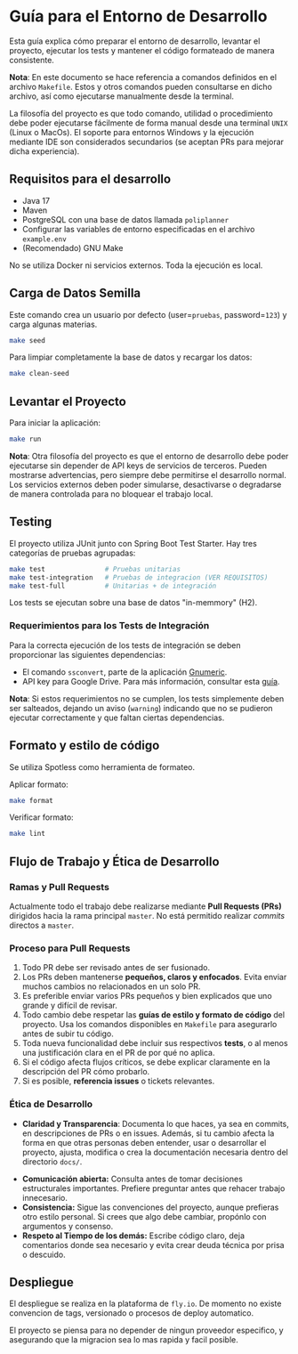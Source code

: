 # Guía para el Entorno de Desarrollo

Esta guía explica cómo preparar el entorno de desarrollo, levantar el proyecto, ejecutar los
tests y mantener el código formateado de manera consistente.

**Nota**:
En este documento se hace referencia a comandos definidos en el archivo `Makefile`.
Estos y otros comandos pueden consultarse en dicho archivo, así como ejecutarse manualmente
desde la terminal.

La filosofía del proyecto es que todo comando, utilidad o procedimiento debe poder ejecutarse
fácilmente de forma manual desde una terminal `UNIX` (Linux o MacOs).
El soporte para entornos Windows y la ejecución mediante IDE son considerados secundarios (se
aceptan PRs para mejorar dicha experiencia).

## Requisitos para el desarrollo

- Java 17
- Maven
- PostgreSQL con una base de datos llamada `poliplanner`
- Configurar las variables de entorno especificadas en el archivo `example.env`
- (Recomendado) GNU Make

No se utiliza Docker ni servicios externos.
Toda la ejecución es local.

## Carga de Datos Semilla

Este comando crea un usuario por defecto (user=`pruebas`, password=`123`) y carga algunas
materias.

```bash
make seed
```

Para limpiar completamente la base de datos y recargar los datos:

```bash
make clean-seed
```

## Levantar el Proyecto

Para iniciar la aplicación:

```bash
make run
```

**Nota**:
Otra filosofía del proyecto es que el entorno de desarrollo debe poder ejecutarse sin depender
de API keys de servicios de terceros.
Pueden mostrarse advertencias, pero siempre debe permitirse el desarrollo normal.
Los servicios externos deben poder simularse, desactivarse o degradarse de manera controlada
para no bloquear el trabajo local.

## Testing

El proyecto utiliza JUnit junto con Spring Boot Test Starter.
Hay tres categorías de pruebas agrupadas:

```bash
make test               # Pruebas unitarias
make test-integration   # Pruebas de integracion (VER REQUISITOS)
make test-full          # Unitarias + de integración
```

Los tests se ejecutan sobre una base de datos "in-memmory" (H2).

### Requerimientos para los Tests de Integración

Para la correcta ejecución de los tests de integración se deben proporcionar las siguientes
dependencias:

* El comando `ssconvert`, parte de la aplicación
  [Gnumeric](https://es.wikipedia.org/wiki/Gnumeric).
* API key para Google Drive.
  Para más información, consultar esta [guía](google_drive.md).

**Nota**:
Si estos requerimientos no se cumplen, los tests simplemente deben ser salteados, dejando un
aviso (`warning`) indicando que no se pudieron ejecutar correctamente y que faltan ciertas
dependencias.

## Formato y estilo de código

Se utiliza Spotless como herramienta de formateo.

Aplicar formato:

```bash
make format
```

Verificar formato:

```bash
make lint
```

## Flujo de Trabajo y Ética de Desarrollo

### Ramas y Pull Requests

Actualmente todo el trabajo debe realizarse mediante **Pull Requests (PRs)** dirigidos hacia la
rama principal `master`.
No está permitido realizar *commits* directos a `master`.

### Proceso para Pull Requests

1. Todo PR debe ser revisado antes de ser fusionado.
2. Los PRs deben mantenerse **pequeños, claros y enfocados**.
   Evita enviar muchos cambios no relacionados en un solo PR.
3. Es preferible enviar varios PRs pequeños y bien explicados que uno grande y difícil de
   revisar.
4. Todo cambio debe respetar las **guías de estilo y formato de código** del proyecto.
   Usa los comandos disponibles en `Makefile` para asegurarlo antes de subir tu código.
5. Toda nueva funcionalidad debe incluir sus respectivos **tests**, o al menos una
   justificación clara en el PR de por qué no aplica.
6. Si el código afecta flujos críticos, se debe explicar claramente en la descripción del PR
   cómo probarlo.
7. Si es posible, **referencia issues** o tickets relevantes.

### Ética de Desarrollo

- **Claridad y Transparencia**:
  Documenta lo que haces, ya sea en commits, en descripciones de PRs o en issues.
  Además, si tu cambio afecta la forma en que otras personas deben entender, usar o desarrollar
  el proyecto, ajusta, modifica o crea la documentación necesaria dentro del directorio
  `docs/`.
* **Comunicación abierta:** Consulta antes de tomar decisiones estructurales importantes.
  Prefiere preguntar antes que rehacer trabajo innecesario.
* **Consistencia:** Sigue las convenciones del proyecto, aunque prefieras otro estilo personal.
  Si crees que algo debe cambiar, propónlo con argumentos y consenso.
* **Respeto al Tiempo de los demás:** Escribe código claro, deja comentarios donde sea
  necesario y evita crear deuda técnica por prisa o descuido.

## Despliegue

El despliegue se realiza en la plataforma de `fly.io`.
De momento no existe convencion de tags, versionado o procesos de deploy automatico.

El proyecto se piensa para no depender de ningun proveedor especifico, y asegurando que la
migracion sea lo mas rapida y facil posible.
